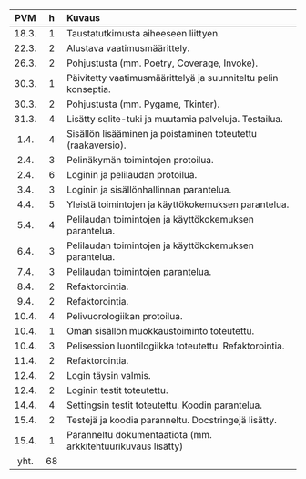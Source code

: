 |  PVM  |  h  | Kuvaus                                                              |
|:-----:|:---:|:--------------------------------------------------------------------|
| 18.3. |  1  | Taustatutkimusta aiheeseen liittyen.                                |
| 22.3. |  2  | Alustava vaatimusmäärittely.                                        |
| 26.3. |  2  | Pohjustusta (mm. Poetry, Coverage, Invoke).                         |
| 30.3. |  1  | Päivitetty vaatimusmäärittelyä ja suunniteltu pelin konseptia.      |
| 30.3. |  2  | Pohjustusta (mm. Pygame, Tkinter).                                  |
| 31.3. |  4  | Lisätty sqlite-tuki ja muutamia palveluja. Testailua.               |
|  1.4. |  4  | Sisällön lisääminen ja poistaminen toteutettu (raakaversio).        |
|  2.4. |  3  | Pelinäkymän toimintojen protoilua.                                  |
|  2.4. |  6  | Loginin ja pelilaudan protoilua.                                    |
|  3.4. |  3  | Loginin ja sisällönhallinnan parantelua.                            |
|  4.4. |  5  | Yleistä toimintojen ja käyttökokemuksen parantelua.                 |
|  5.4. |  4  | Pelilaudan toimintojen ja käyttökokemuksen parantelua.              |
|  6.4. |  3  | Pelilaudan toimintojen ja käyttökokemuksen parantelua.              |
|  7.4. |  3  | Pelilaudan toimintojen parantelua.                                  |
|  8.4. |  2  | Refaktorointia.                                                     |
|  9.4. |  2  | Refaktorointia.                                                     |
| 10.4. |  4  | Pelivuorologiikan protoilua.                                        |
| 10.4. |  1  | Oman sisällön muokkaustoiminto toteutettu.                          |
| 10.4. |  3  | Pelisession luontilogiikka toteutettu. Refaktorointia.              |
| 11.4. |  2  | Refaktorointia.                                                     |
| 12.4. |  2  | Login täysin valmis.                                                |
| 12.4. |  2  | Loginin testit toteutettu.                                          |
| 14.4. |  4  | Settingsin testit toteutettu. Koodin parantelua.                    |
| 15.4. |  2  | Testejä ja koodia paranneltu. Docstringejä lisätty.                 |
| 15.4. |  1  | Paranneltu dokumentaatiota (mm. arkkitehtuurikuvaus lisätty)        |
|  yht. | 68  |                                                                     |
